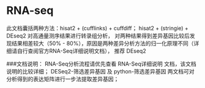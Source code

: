 # RNA-seq 

此文档囊括两种方法：hisat2 + (cufflinks) + cuffdiff； hisat2 + (stringie) + DEseq2 对高通量测序结果进行转录组分析，
对两种结果得到差异基因比较后发现结果相差较大（50% - 80%），原因是两种差异分析方法的归一化原理不同（详细请自行查阅官方RNA-Seq详细说明文档），
推荐 DEseq2


###文档说明：
RNA-Seq分析流程请优先查看 RNA-Seq详细说明 文档，该文档说明的比较详细；
DESeq2-筛选差异基因 及 python-筛选差异基因 两文档可对分析得到的表达矩阵进行一步法提取差异基因；
